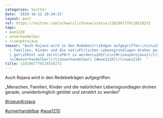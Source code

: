 ```yaml
---
categories: twitter
date: '2019-10-12 10:34:31'
layout: post
ref: https://twitter.com/schwarzlichtwue/status/1182967779118518272
tags:
- wue1210
- unverhandelbar
- riseup4rojava
teaser: "Auch Rojava wird in den Redebeitr\xE4gen aufgegriffen:\n\n\u201EMenschen,\
  \ Familien, Kinder und die nat\xFCrlichen Lebensgrundlagen drohen gerade, unwiderbringlich\
  \ get\xF6tet und zerst\xF6rt zu werden\u201C\n\n[#riseup4rojava](/t/riseup4rojava)\n\
  \n[#unverhandelbar](/t/unverhandelbar) [#wue1210](/t/wue1210)  "
title: 1182967779118518272
---
```

Auch Rojava wird in den Redebeiträgen aufgegriffen:

„Menschen, Familien, Kinder und die natürlichen Lebensgrundlagen drohen gerade, unwiderbringlich getötet und zerstört zu werden“

[#riseup4rojava](/t/riseup4rojava)

[#unverhandelbar](/t/unverhandelbar) [#wue1210](/t/wue1210)  